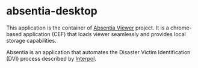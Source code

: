 # absentia-desktop
This application is the container of [Absentia Viewer](https://github.com/lurume84/absentia-viewer) project. It is a chrome-based application (CEF) that loads viewer seamlessly and provides local storage capabilities.

Absentia is an application that automates the Disaster Victim Identification (DVI) process described by [Interpol](https://www.interpol.int/How-we-work/Forensics/Disaster-Victim-Identification-DVI).
